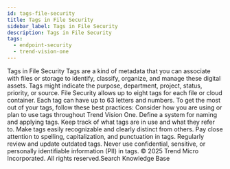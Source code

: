 ```yaml
---
id: tags-file-security
title: Tags in File Security
sidebar_label: Tags in File Security
description: Tags in File Security
tags:
  - endpoint-security
  - trend-vision-one
---
```


 Tags in File Security Tags are a kind of metadata that you can associate with files or storage to identify, classify, organize, and manage these digital assets. Tags might indicate the purpose, department, project, status, priority, or source. File Security allows up to eight tags for each file or cloud container. Each tag can have up to 63 letters and numbers. To get the most out of your tags, follow these best practices: Consider how you are using or plan to use tags throughout Trend Vision One. Define a system for naming and applying tags. Keep track of what tags are in use and what they refer to. Make tags easily recognizable and clearly distinct from others. Pay close attention to spelling, capitalization, and punctuation in tags. Regularly review and update outdated tags. Never use confidential, sensitive, or personally identifiable information (PII) in tags. © 2025 Trend Micro Incorporated. All rights reserved.Search Knowledge Base